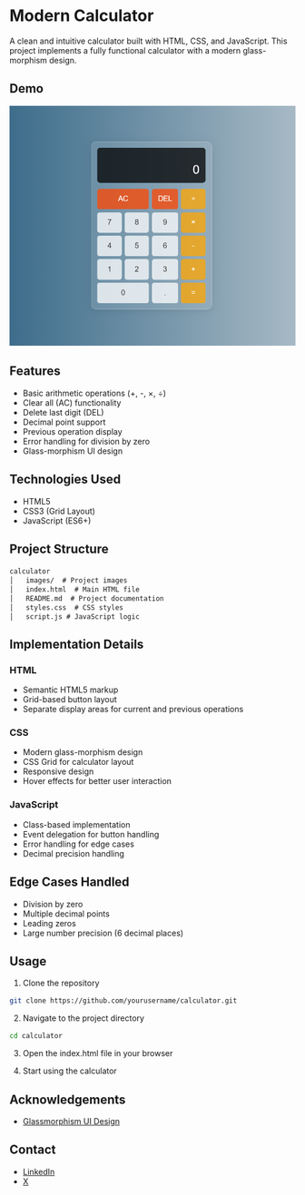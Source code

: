 # Modern Calculator

A clean and intuitive calculator built with HTML, CSS, and JavaScript. This project implements a fully functional calculator with a modern glass-morphism design.

## Demo

![Calculator Demo](images/Calculator%20-%20JS%20DOM%20project.png)

## Features

- Basic arithmetic operations (+, -, ×, ÷)
- Clear all (AC) functionality
- Delete last digit (DEL)
- Decimal point support
- Previous operation display
- Error handling for division by zero
- Glass-morphism UI design

## Technologies Used

- HTML5
- CSS3 (Grid Layout)
- JavaScript (ES6+)

## Project Structure

```
calculator
│   images/  # Project images
│   index.html  # Main HTML file
│   README.md  # Project documentation
│   styles.css  # CSS styles
│   script.js # JavaScript logic

```

## Implementation Details

### HTML

- Semantic HTML5 markup
- Grid-based button layout
- Separate display areas for current and previous operations

### CSS

- Modern glass-morphism design
- CSS Grid for calculator layout
- Responsive design
- Hover effects for better user interaction

### JavaScript

- Class-based implementation
- Event delegation for button handling
- Error handling for edge cases
- Decimal precision handling

## Edge Cases Handled

- Division by zero
- Multiple decimal points
- Leading zeros
- Large number precision (6 decimal places)

## Usage

1. Clone the repository

```bash
git clone https://github.com/yourusername/calculator.git
```

2. Navigate to the project directory

```bash
cd calculator
```

3. Open the index.html file in your browser

4. Start using the calculator

## Acknowledgements

- [Glassmorphism UI Design](https://glassmorphism.com/)

## Contact

- [LinkedIn](https://www.linkedin.com/in/sagar-maheshwari-4ab2ba286/)
- [X](https://x.com/maheshwarisaga4)
